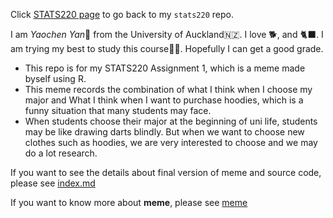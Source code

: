 Click [STATS220 page](https://github.com/dailymomo/stats220) to go back to my `stats220` repo.

I am *Yaochen Yan*👦 from the University of Auckland🇳🇿. I love 🐕, and 🐈‍⬛. I am trying my best to study this course🧑‍🎓. Hopefully I can get a good grade. 

* This repo is for my STATS220 Assignment 1, which is a meme made byself using R.
* This meme records the combination of what I think when I choose my major and What I think when I want to purchase hoodies, which is a funny situation that many students may face. 
* When students choose their major at the beginning of uni life, students may be like drawing darts blindly. But when we want to choose new clothes such as hoodies, we are very interested to choose and we may do a lot research.

If you want to see the details about final version of meme and source code, please see [index.md](https://github.com/dailymomo/stats220/blob/main/index.md)

If you want to know more about **meme**, please see [meme](https://en.wikipedia.org/wiki/Meme)
